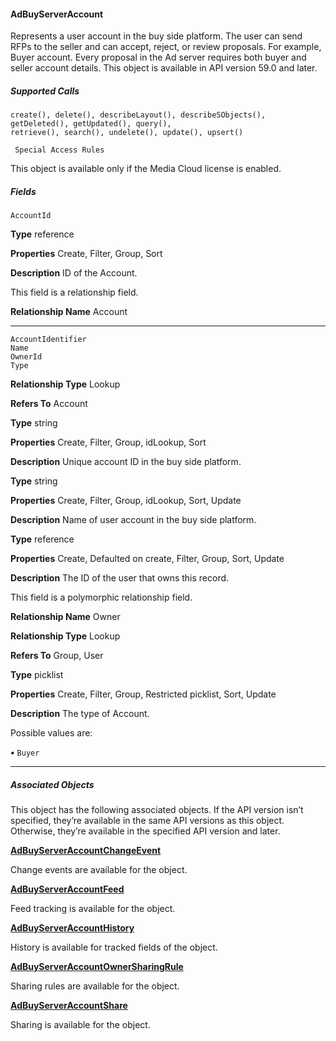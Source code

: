 #### AdBuyServerAccount

Represents a user account in the buy side platform. The user can send RFPs to the seller and can accept, reject, or review proposals. For
example, Buyer account. Every proposal in the Ad server requires both buyer and seller account details. This object is available in API
version 59.0 and later.

##### Supported Calls
```
create(), delete(), describeLayout(), describeSObjects(), getDeleted(), getUpdated(), query(),
retrieve(), search(), undelete(), update(), upsert()

 Special Access Rules

```
This object is available only if the Media Cloud license is enabled.

##### Fields

```
AccountId

```

**Type**
reference

**Properties**
Create, Filter, Group, Sort

**Description**
ID of the Account.

This field is a relationship field.

**Relationship Name**
Account


-----

```
AccountIdentifier
Name
OwnerId
Type

```

**Relationship Type**
Lookup

**Refers To**
Account

**Type**
string

**Properties**
Create, Filter, Group, idLookup, Sort

**Description**
Unique account ID in the buy side platform.

**Type**
string

**Properties**
Create, Filter, Group, idLookup, Sort, Update

**Description**
Name of user account in the buy side platform.

**Type**
reference

**Properties**
Create, Defaulted on create, Filter, Group, Sort, Update

**Description**
The ID of the user that owns this record.

This field is a polymorphic relationship field.

**Relationship Name**
Owner

**Relationship Type**
Lookup

**Refers To**
Group, User

**Type**
picklist

**Properties**
Create, Filter, Group, Restricted picklist, Sort, Update

**Description**
The type of Account.

Possible values are:

**•** `Buyer`


-----

##### Associated Objects

This object has the following associated objects. If the API version isn’t specified, they’re available in the same API versions as this object.
Otherwise, they’re available in the specified API version and later.

**[AdBuyServerAccountChangeEvent](https://developer.salesforce.com/docs/atlas.en-us.254.0.object_reference.meta/object_reference/sforce_api_associated_objects_change_event.htm)**

Change events are available for the object.

**[AdBuyServerAccountFeed](https://developer.salesforce.com/docs/atlas.en-us.254.0.object_reference.meta/object_reference/sforce_api_associated_objects_feed.htm)**

Feed tracking is available for the object.

**[AdBuyServerAccountHistory](https://developer.salesforce.com/docs/atlas.en-us.254.0.industries_reference.meta/industries_reference/sforce_api_associated_objects_history.htm)**

History is available for tracked fields of the object.

**[AdBuyServerAccountOwnerSharingRule](https://developer.salesforce.com/docs/atlas.en-us.254.0.industries_reference.meta/industries_reference/sforce_api_associated_objects_ownersharingrule.htm)**

Sharing rules are available for the object.

**[AdBuyServerAccountShare](https://developer.salesforce.com/docs/atlas.en-us.254.0.industries_reference.meta/industries_reference/sforce_api_associated_objects_share.htm)**

Sharing is available for the object.
